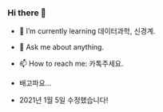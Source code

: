 ### Hi there 👋



- 🌱 I’m currently learning 데이터과학, 신경계.
- 💬 Ask me about anything.
- 📫 How to reach me: 카톡주세요.
- 배고파요...

- 2021년 1월 5일 수정했습니다!